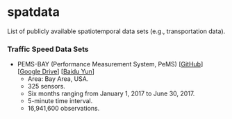 # spatdata
List of publicly available spatiotemporal data sets (e.g., transportation data).

### Traffic Speed Data Sets

- PEMS-BAY (Performance Measurement System, PeMS) [[GitHub](https://github.com/liyaguang/DCRNN)] [[Google Drive](https://drive.google.com/open?id=10FOTa6HXPqX8Pf5WRoRwcFnW9BrNZEIX)] [[Baidu Yun](https://pan.baidu.com/s/14Yy9isAIZYdU__OYEQGa_g)]
  - Area: Bay Area, USA.
  - 325 sensors.
  - Six months ranging from January 1, 2017 to June 30, 2017.
  - 5-minute time interval.
  - 16,941,600 observations.
